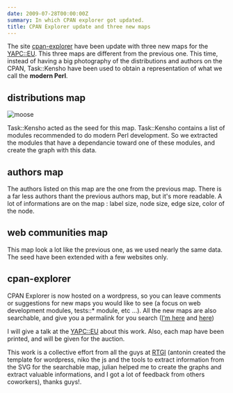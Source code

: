 ```yaml
---
date: 2009-07-28T00:00:00Z
summary: In which CPAN explorer got updated.
title: CPAN Explorer update and three new maps
---
```


The site [cpan-explorer](http://cpan-explorer.org/) have been update with three new maps for the [YAPC::EU](http://yapceurope2009.org/ye2009/). This three maps are different from the previous one. This time, instead of having a big photography of the distributions and authors on the CPAN, Task::Kensho have been used to obtain a representation of what we call the **modern Perl**.

## distributions map

<img src='/imgs/moosedist.webp' alt='moose'>

Task::Kensho acted as the seed for this map. Task::Kensho contains a list of modules recommended to do modern Perl development. So we extracted the modules that have a dependancie toward one of these modules, and create the graph with this data.

## authors map

The authors listed on this map are the one from the previous map. There is a far less authors thant the previous authors map, but it's more readable. A lot of informations are on the map : label size, node size, edge size, color of the node.

## web communities map

This map look a lot like the previous one, as we used nearly the same data. The seed have been extended with a few websites only.

## cpan-explorer

CPAN Explorer is now hosted on a wordpress, so you can leave comments or suggestions for new maps you would like to see (a focus on web development modules, tests::* module, etc ...). All the new maps are also searchable, and give you a permalink for you search ([I'm here](http://cpan-explorer.org/2009/07/28/new-web-communities-map-for-yapceu/#dist%3Dlumberjaph.net) and [here](http://cpan-explorer.org/2009/07/28/version-of-the-authors-graph-for-yapceu/#author%3Dfranck))

I will give a talk at the [YAPC::EU](http://yapceurope2009.org/ye2009/talk/2061) about this work. Also, each map have been printed, and will be given for the auction.

This work is a collective effort from all the guys at [RTGI](http://rtgi.fr/) (antonin created the template for wordpress, niko the js and the tools to extract information from the SVG for the searchable map, julian helped me to create the graphs and extract valuable informations, and I got a lot of feedback from others coworkers), thanks guys!.
